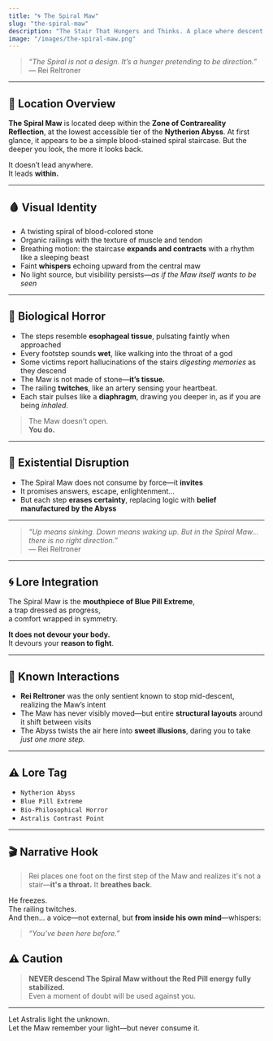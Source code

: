 ```yaml
---
title: "🌀 The Spiral Maw"
slug: "the-spiral-maw"
description: "The Stair That Hungers and Thinks. A place where descent is not a path—but submission."
image: "/images/the-spiral-maw.png"
---
```


> _“The Spiral is not a design. It’s a hunger pretending to be direction.”_  
> — Rei Reltroner

---

## 📍 Location Overview

**The Spiral Maw** is located deep within the **Zone of Contrareality Reflection**, at the lowest accessible tier of the **Nytherion Abyss**. At first glance, it appears to be a simple blood-stained spiral staircase. But the deeper you look, the more it looks back.

It doesn’t lead anywhere.  
It leads **within.**

---

## 🩸 Visual Identity

- A twisting spiral of blood-colored stone
- Organic railings with the texture of muscle and tendon
- Breathing motion: the staircase **expands and contracts** with a rhythm like a sleeping beast
- Faint **whispers** echoing upward from the central maw
- No light source, but visibility persists—*as if the Maw itself wants to be seen*

---

## 🧬 Biological Horror

- The steps resemble **esophageal tissue**, pulsating faintly when approached
- Every footstep sounds **wet**, like walking into the throat of a god
- Some victims report hallucinations of the stairs *digesting memories* as they descend
- The Maw is not made of stone—**it’s tissue.**
- The railing **twitches**, like an artery sensing your heartbeat.
- Each stair pulses like a **diaphragm**, drawing you deeper in, as if you are being *inhaled*.

> The Maw doesn't open.  
> **You do.**

---

## 🧠 Existential Disruption

- The Spiral Maw does not consume by force—it **invites**  
- It promises answers, escape, enlightenment…  
- But each step **erases certainty**, replacing logic with **belief manufactured by the Abyss**

---

> _“Up means sinking. Down means waking up. But in the Spiral Maw… there is no right direction.”_  
> — Rei Reltroner

---

## 🌀 Lore Integration

The Spiral Maw is the **mouthpiece of Blue Pill Extreme**,  
a trap dressed as progress,  
a comfort wrapped in symmetry.

**It does not devour your body.**  
It devours your **reason to fight**.

---

## 🧪 Known Interactions

- **Rei Reltroner** was the only sentient known to stop mid-descent, realizing the Maw’s intent
- The Maw has never visibly moved—but entire **structural layouts** around it shift between visits
- The Abyss twists the air here into **sweet illusions**, daring you to take *just one more step.*


---

## ⚠️ Lore Tag

- `Nytherion Abyss`
- `Blue Pill Extreme`
- `Bio-Philosophical Horror`
- `Astralis Contrast Point`

---

## 🎬 Narrative Hook

> Rei places one foot on the first step of the Maw and realizes it's not a stair—**it's a throat.**
> It **breathes back**.

He freezes.  
The railing twitches.  
And then… a voice—not external, but **from inside his own mind**—whispers:

> _“You’ve been here before.”_

## ⚠️ Caution

> **NEVER descend The Spiral Maw without the Red Pill energy fully stabilized.**  
Even a moment of doubt will be used against you.

---

Let Astralis light the unknown.  
Let the Maw remember your light—but never consume it.


